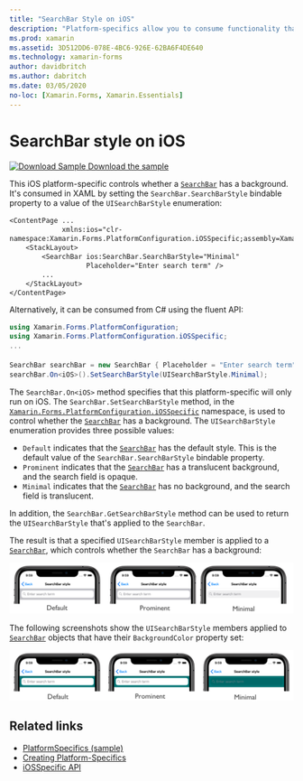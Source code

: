 ```yaml
---
title: "SearchBar Style on iOS"
description: "Platform-specifics allow you to consume functionality that's only available on a specific platform, without implementing custom renderers or effects. This article explains how to consume the iOS platform-specific that controls whether a SearchBar has a background."
ms.prod: xamarin
ms.assetid: 3D512DD6-078E-4BC6-926E-62BA6F4DE640
ms.technology: xamarin-forms
author: davidbritch
ms.author: dabritch
ms.date: 03/05/2020
no-loc: [Xamarin.Forms, Xamarin.Essentials]
---
```


# SearchBar style on iOS

[![Download Sample](~/media/shared/download.png) Download the sample](https://docs.microsoft.com/samples/xamarin/xamarin-forms-samples/userinterface-platformspecifics)

This iOS platform-specific controls whether a [`SearchBar`](xref:Xamarin.Forms.SearchBar) has a background. It's consumed in XAML by setting the `SearchBar.SearchBarStyle` bindable property to a value of the `UISearchBarStyle` enumeration:

```xaml
<ContentPage ...
             xmlns:ios="clr-namespace:Xamarin.Forms.PlatformConfiguration.iOSSpecific;assembly=Xamarin.Forms.Core">
    <StackLayout>
        <SearchBar ios:SearchBar.SearchBarStyle="Minimal"
                   Placeholder="Enter search term" />
        ...
    </StackLayout>
</ContentPage>
```

Alternatively, it can be consumed from C# using the fluent API:

```csharp
using Xamarin.Forms.PlatformConfiguration;
using Xamarin.Forms.PlatformConfiguration.iOSSpecific;
...

SearchBar searchBar = new SearchBar { Placeholder = "Enter search term" };
searchBar.On<iOS>().SetSearchBarStyle(UISearchBarStyle.Minimal);
```

The `SearchBar.On<iOS>` method specifies that this platform-specific will only run on iOS. The `SearchBar.SetSearchBarStyle` method, in the [`Xamarin.Forms.PlatformConfiguration.iOSSpecific`](xref:Xamarin.Forms.PlatformConfiguration.iOSSpecific) namespace, is used to control whether the [`SearchBar`](xref:Xamarin.Forms.SearchBar) has a background. The `UISearchBarStyle` enumeration provides three possible values:

- `Default` indicates that the [`SearchBar`](xref:Xamarin.Forms.SearchBar) has the default style. This is the default value of the `SearchBar.SearchBarStyle` bindable property.
- `Prominent` indicates that the [`SearchBar`](xref:Xamarin.Forms.SearchBar) has a translucent background, and the search field is opaque.
- `Minimal` indicates that the [`SearchBar`](xref:Xamarin.Forms.SearchBar) has no background, and the search field is translucent.

In addition, the `SearchBar.GetSearchBarStyle` method can be used to return the `UISearchBarStyle` that's applied to the `SearchBar`.

The result is that a specified `UISearchBarStyle` member is applied to a [`SearchBar`](xref:Xamarin.Forms.SearchBar), which controls whether the `SearchBar` has a background:

![Screenshot of SearchBar styles, on iOS](searchbar-style-images/searchbar-styles.png "SearchBar styles on iOS")

The following screenshots show the `UISearchBarStyle` members applied to [`SearchBar`](xref:Xamarin.Forms.SearchBar) objects that have their `BackgroundColor` property set:

![Screenshot of SearchBar styles with background color, on iOS](searchbar-style-images/searchbar-background-styles.png "SearchBar styles with background color on iOS")

## Related links

- [PlatformSpecifics (sample)](https://docs.microsoft.com/samples/xamarin/xamarin-forms-samples/userinterface-platformspecifics)
- [Creating Platform-Specifics](~/xamarin-forms/platform/platform-specifics/index.md#creating-platform-specifics)
- [iOSSpecific API](xref:Xamarin.Forms.PlatformConfiguration.iOSSpecific)
